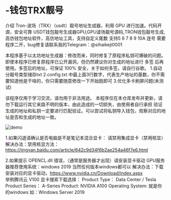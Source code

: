 # -钱包TRX靓号
介绍
Tron-波场（TRX）（usdt）靓号地址生成器，利用 GPU 进行加速。代码开源，安全可靠
USDT钱包靓号生成器GPU,GPU波场靓号源码,TRON钱包靓号生成,高仿钱包地址软件，高仿地址工具，支持自定义尾数 支持5 6 7 8 9 10A 连号
需要程序二开，bug修复请联系我的Telegram：@sihaikeji0001

本程序基于以太坊地址生成器：修改而来，同时修复了原程序私钥可爆破的问题。 即使本程序已修复原程序已公开漏洞，但仍然建议你对生成的地址进行 多签 后再使用。多签后的地址，可保证 100% 安全，关于如何多签，请自行谷歌。
1.自动分靓号类型储存txt 
2.config.txt 中最上面3行数字，代表生产地址的基数，你不需要知道他是干啥的，你只需要随意修改一下开始跑即可
3.优化多卡刷屏问题(未测试)

该程序仅用于学习交流，请勿用于非法用途。
本程序仅在本仓库发布并更新，请勿下载运行其它来路不明的版本，由此造成的一切损失，由使用者自行承担
验证
生成的地址和私钥一定要进行匹配验证。可以尝试将私钥导入钱包，观察对应的地址是否和生成的地址一致。

![demo](https://github.com/sihaikeji/Tron-Profanity-trx/assets/164607790/cf0347a0-8ed1-4834-8160-3f0d1bf20d47)

1.如果闪退请确认是否电脑是不是笔记本混合显卡： 请禁用集成显卡（禁用核显）
解决办法：禁用核显方法：https://jingyan.baidu.com/article/642c9d34f6b2ae254a46f7e6.html

2.如果提示 OPENCL.dll 错误，（通常是服务器才出现）请安装显卡驱动 GPU服务器推荐使用系统：windows 2019  当然任何版本windows都可以
解决办法：下载安装对应的显卡驱动，https://www.nvidia.cn/Download/index.aspx  
举例腾讯云 V100 显卡搜索下载选择：
Product Type：	Data Center / Tesla
Product Series：	A-Series
Product:	NVIDIA A100
Operating System: 就是你的windows 如：Windows Server 2019
